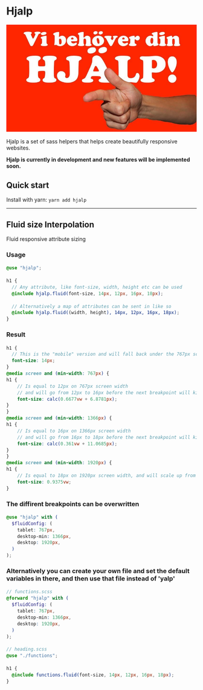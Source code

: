 # Hjalp

![image info](./splash.jpg)

Hjalp is a set of sass helpers that helps create beautifully responsive websites.

**Hjalp is currently in development and new features will be implemented soon.**

## Quick start

Install with yarn: `yarn add hjalp`

---

## Fluid size Interpolation

Fluid responsive attribute sizing

### Usage

```scss
@use "hjalp";

h1 {
  // Any attribute, like font-size, width, height etc can be used
  @include hjalp.fluid(font-size, 14px, 12px, 16px, 18px);

  // Alternatively a map of attributes can be sent in like so
  @include hjalp.fluid((width, height), 14px, 12px, 16px, 18px);
}
```

### Result

```scss
h1 {
  // This is the "mobile" version and will fall back under the 767px screen size
  font-size: 14px;
}
@media screen and (min-width: 767px) {
h1 {
    // Is equal to 12px on 767px screen width
    // and will go from 12px to 16px before the next breakpoint will kick in
    font-size: calc(0.6677vw + 6.8781px);
}
}
@media screen and (min-width: 1366px) {
h1 {
    // Is equal to 16px on 1366px screen width
    // and will go from 16px to 18px before the next breakpoint will kick in
    font-size: calc(0.361vw + 11.0685px);
}
}
@media screen and (min-width: 1920px) {
h1 {
    // Is equal to 18px on 1920px screen width, and will scale up from there
    font-size: 0.9375vw;
}
```

### The diffirent breakpoints can be overwritten

```scss
@use "hjalp" with (
  $fluidConfig: (
    tablet: 767px,
    desktop-min: 1366px,
    desktop: 1920px,
  )
);
```

### Alternatively you can create your own file and set the default variables in there, and then use that file instead of 'yalp'

```scss
// functions.scss
@forward "hjalp" with (
  $fluidConfig: (
    tablet: 767px,
    desktop-min: 1366px,
    desktop: 1920px,
  )
);

// heading.scss
@use "./functions";

h1 {
  @include functions.fluid(font-size, 14px, 12px, 16px, 18px);
}
```
